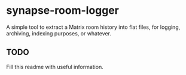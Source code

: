 # synapse-room-logger
A simple tool to extract a Matrix room history into flat files, for logging,
archiving, indexing purposes, or whatever.

## TODO

Fill this readme with useful information.
